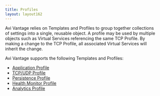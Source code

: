 ```yaml
---
title: Profiles
layout: layout162
---
```

Avi Vantage relies on Templates and Profiles to group together collections of settings into a single, reusable object. A profile may be used by multiple objects such as Virtual Services referencing the same TCP Profile. By making a change to the TCP Profile, all associated Virtual Services will inherit the change.

Avi Vantage supports the following Templates and Profiles:

* <a href="/docs/16.2/configuration-guide/templates/profiles/application-profile/">Application Profile</a> 
* <a href="/docs/16.2/configuration-guide/templates/profiles/tcpudp-profile">TCP/UDP Profile</a> 
* <a href="/docs/16.2/configuration-guide/templates/profiles/persistence-profile">Persistence Profile</a> 
* <a href="/docs/16.2/configuration-guide/templates/profiles/health-monitor-profile">Health Monitor Profile</a> 
* <a href="/docs/16.2/configuration-guide/templates/profiles/analytics-profile">Analytics Profile</a>   